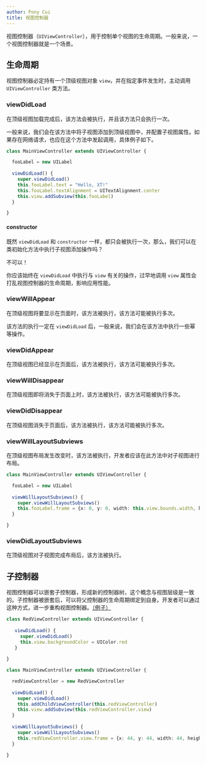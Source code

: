 ```yaml
---
author: Pony Cui
title: 视图控制器
---
```


视图控制器（```UIViewController```），用于控制单个视图的生命周期。一般来说，一个视图控制器就是一个场景。

## 生命周期

视图控制器必定持有一个顶级视图对象 ```view```，并在指定事件发生时，主动调用 ```UIViewController``` 类方法。

### viewDidLoad

在顶级视图加载完成后，该方法会被执行，并且该方法只会执行一次。

一般来说，我们会在该方法中将子视图添加到顶级视图中，并配置子视图属性。如果存在网络请求，也应在这个方法中发起调用，具体例子如下。

```typescript
class MainViewController extends UIViewController {

  fooLabel = new UILabel
  
  viewDidLoad() {
    super.viewDidLoad()
    this.fooLabel.text = "Hello, XT!"
    this.fooLabel.textAlignment = UITextAlignment.center
    this.view.addSubview(this.fooLabel)
  }

}
```

#### constructor

既然 ```viewDidLoad``` 和 ```constructor``` 一样，都只会被执行一次，那么，我们可以在类初始化方法中执行子视图添加操作吗？

不可以！

你应该始终在 ```viewDidLoad``` 中执行与 ```view``` 有关的操作，过早地调用 ```view``` 属性会打乱视图控制器的生命周期，影响应用性能。

### viewWillAppear

在顶级视图将要显示在页面时，该方法被执行，该方法可能被执行多次。

该方法的执行一定在 ```viewDidLoad``` 后，一般来说，我们会在该方法中执行一些幂等操作。

### viewDidAppear

在顶级视图已经显示在页面后，该方法被执行，该方法可能被执行多次。

### viewWillDisappear

在顶级视图即将消失于页面上时，该方法被执行，该方法可能被执行多次。

### viewDidDisappear

在顶级视图消失于页面后，该方法被执行，该方法可能被执行多次。

### viewWillLayoutSubviews

在顶级视图布局发生改变时，该方法被执行，开发者应该在此方法中对子视图进行布局。

```typescript
class MainViewController extends UIViewController {

  fooLabel = new UILabel
  
  viewWillLayoutSubviews() {
    super.viewWillLayoutSubviews()
    this.fooLabel.frame = {x: 0, y: 0, width: this.view.bounds.width, height: 44}
  }

}
```

### viewDidLayoutSubviews

在顶级视图对子视图完成布局后，该方法被执行。

## 子控制器

视图控制器可以嵌套子控制器，形成新的控制器树，这个概念与视图层级是一致的。子控制器被嵌套后，可以将父控制器的生命周期绑定到自身。开发者可以通过这种方式，进一步重构视图控制器。[（例子）](https://stackblitz.com/edit/xt-sample-viewcontroller)

```typescript
class RedViewController extends UIViewController {
  
   viewDidLoad() {
     super.viewDidLoad()
     this.view.backgroundColor = UIColor.red
   }
  
}

class MainViewController extends UIViewController {

  redViewController = new RedViewController
  
  viewDidLoad() {
    super.viewDidLoad()
    this.addChildViewController(this.redViewController)
    this.view.addSubview(this.redViewController.view)
  }
  
  viewWillLayoutSubviews() {
    super.viewWillLayoutSubviews()
    this.redViewController.view.frame = {x: 44, y: 44, width: 44, height: 44}
  }

}
```